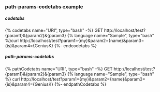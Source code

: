### path-params-codetabs example

##### codetabs
{% codetabs name="URI", type="bash" -%}
GET http://localhost/test?{param1}&{param2}&{param3}
{% language name="Sample", type="bash" %}curl http://localhost/test?param1={my}&param2={name}&param3={is}&param4={GeniusK}
{%- endcodetabs %}

##### path-params-codetabs
{% pathCodetabs name="URI", type="bash" -%}
GET http://localhost/test?{param1}&{param2}&{param3}
{% language name="Sample", type="bash" %}
curl http://localhost/test?param1={my}&param2={name}&param3={is}&param4={GeniusK}
{%- endpathCodetabs %}



